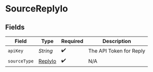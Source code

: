 # SourceReplyIo


## Fields

| Field                                     | Type                                      | Required                                  | Description                               |
| ----------------------------------------- | ----------------------------------------- | ----------------------------------------- | ----------------------------------------- |
| `apiKey`                                  | *String*                                  | :heavy_check_mark:                        | The API Token for Reply                   |
| `sourceType`                              | [ReplyIo](../../models/shared/ReplyIo.md) | :heavy_check_mark:                        | N/A                                       |